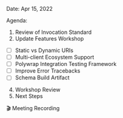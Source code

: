 Date: Apr 15, 2022

Agenda:

   1. Review of Invocation Standard 
   2. Update Features Workshop
   - [ ] Static vs Dynamic URIs
   - [ ] Multi-client Ecosystem Support 
   - [ ] Polywrap Integration Testing Framework
   - [ ] Improve Error Tracebacks
   - [ ] Schema Build Artifact
   4. Workshop Review 
   5. Next Steps

🎬 Meeting Recording

 

